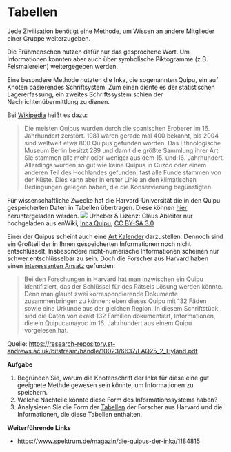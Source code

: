 # Tabellen
Jede Zivilisation benötigt eine Methode, um Wissen an andere Mitglieder einer Gruppe weiterzugeben.

Die Frühmenschen nutzen dafür nur das gesprochene Wort. Um Informationen konnten aber auch über symbolische Piktogramme (z.B. Felsmalereien) weitergegeben werden.

Eine besondere Methode nutzten  die Inka, die sogenannten Quipu, ein auf Knoten basierendes Schriftsystem. Zum einen diente es der statistischen Lagererfassung, ein zweites Schriftssystem schien der Nachrichtenübermittlung zu dienen.

Bei [Wikipedia](https://de.wikipedia.org/wiki/Quipu) heißt es dazu:
> Die meisten Quipus wurden durch die spanischen Eroberer im 16. Jahrhundert zerstört. 1981 waren gerade mal 400 bekannt, bis 2004 sind weltweit etwa 800 Quipus gefunden worden. Das Ethnologische Museum Berlin besitzt 289 und damit die größte Sammlung ihrer Art. Sie stammen alle mehr oder weniger aus dem 15. und 16. Jahrhundert. Allerdings wurden so gut wie keine Quipus in Cuzco oder einem anderen Teil des Hochlandes gefunden, fast alle Funde stammen von der Küste. Dies kann aber in erster Linie an den klimatischen Bedingungen gelegen haben, die die Konservierung begünstigten. 

Für wissenschaftliche Zwecke hat die Harvard-Universität die in den Quipu gespeicherten Daten in Tabellen übertragen. Diese können [hier](http://khipukamayuq.fas.harvard.edu/DataTables.html) heruntergeladen werden.
![](https://upload.wikimedia.org/wikipedia/commons/a/a7/Inca_Quipu.jpg)
Urheber & Lizenz: Claus Ableiter nur hochgeladen aus enWiki, <a href="https://commons.wikimedia.org/wiki/File:Inca_Quipu.jpg">Inca Quipu</a>, <a href="https://creativecommons.org/licenses/by-sa/3.0/legalcode" rel="license">CC BY-SA 3.0</a>

Einer der Quipus scheint auch eine [Art Kalender](http://khipukamayuq.fas.harvard.edu/MatchingChacha.html) darzustellen. Dennoch sind ein Großteil der in Ihnen gespeicherten Informationen noch nicht entschlüsselt. Insbesondere nicht-numerische Informationen scheinen nur schwer entschlüsselbar zu sein. Doch die Forscher aus Harvard haben einen [interessanten Ansatz](http://www.peru2013.de/2013/04/quipu-die-ratselhaften-knotenschnure-der-inka/) gefunden:

> Bei den Forschungen in Harvard hat man inzwischen ein Quipu identifiziert, das der Schlüssel für des Rätsels Lösung werden könnte. Denn man glaubt zwei korrespondierende Dokumente zusammenbringen zu können: eben dieses Quipu mit 132 Fäden sowie eine Urkunde aus der gleichen Region. In diesem Schriftstück sind die Daten von exakt 132 Familien dokumentiert, Informationen, die ein Quipucamayoc im 16. Jahrhundert aus einem Quipu vorgelesen hat.

Quelle: https://research-repository.st-andrews.ac.uk/bitstream/handle/10023/6637/LAQ25_2_Hyland.pdf


**Aufgabe**
1. Begründen Sie, warum die Knotenschrift der Inka für diese eine gut geeignete Methde gewesen sein könnte, um Informationen zu speichern.
2. Welche Nachteile könnte diese Form des Informationssystems haben?
3. Analysieren Sie die Form der [Tabellen](http://khipukamayuq.fas.harvard.edu/DataTables.html) der Forscher aus Harvard und die Informationen, die diese Tabellen enthalten.

**Weiterführende Links**
* https://www.spektrum.de/magazin/die-quipus-der-inka/1184815

